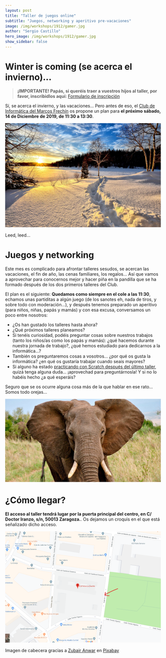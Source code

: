 ```yaml
---
layout: post
title: "Taller de juegos online"
subtitle: "Juegos, networking y aperitivo pre-vacaciones"
image: /img/workshops/1912/gamer.jpg
author: "Sergio Castillo"
hero_image: /img/workshops/1912/gamer.jpg
show_sidebar: false
---
```


# Winter is coming (se acerca el invierno)...

> **¡IMPORTANTE! Papás, si queréis traer a vuestros hijos al taller, por favor, inscribidlos aquí:** <a href="https://forms.gle/Q1wSb47u12vT4zvH6" target="_blank">Formulario de inscripción</a>

Sí, se acerca el invierno, y las vacaciones... Pero antes de eso, el [Club de Informática del Marcos Frechín](/) os propone un plan para **el próximo sábado, 14 de Diciembre de 2019, de 11:30 a 13:30**.

![Se acerca el invierno](/img/workshops/1912/winter.jpg)

Leed, leed...

# Juegos y networking

Este mes es complicado para afrontar talleres sesudos, se acercan las vacaciones, el fin de año, las cenas familiares, los regalos... Así que vamos a aprovechar para conocernos mejor y hacer piña en la pandilla que se ha formado después de los dos primeros talleres del Club.

El plan es el siguiente: **Quedamos como siempre en el cole a las 11:30**, echamos unas partiditas a algún juego (de los sanotes eh, nada de tiros, y sobre todo con moderación...), y después tenemos preparado un aperitivo (para niños, niñas, papás y mamás) y con esa excusa, conversamos un poco entre nosotros:

- ¿Os han gustado los talleres hasta ahora?
- ¿Qué próximos talleres planeamos?
- Si tenéis curiosidad, podéis preguntar cosas sobre nuestros trabajos (tanto los niños/as como los papás y mamás): ¿qué hacemos durante nuestra jornada de trabajo?, ¿qué hemos estudiado para dedicarnos a la informática...?
- También os preguntaremos cosas a vosotros... ¿por qué os gusta la informática? ¿en qué os gustaría trabajar cuando seais mayores?
- Si alguno ha estado [practicando con Scratch después del último taller](/2019/12/01/hola-mundo/), quizá tenga alguna duda... ¡aprovechad para preguntárnosla! Y si no lo habéis hecho ¿a qué esperáis?

Seguro que se os ocurre alguna cosa más de la que hablar en ese rato... Somos todo orejas...

![Somos todo orejas](/img/workshops/1912/elefante_orejas.jpg)

# ¿Cómo llegar?

**El acceso al taller tendrá lugar por la puerta principal del centro, en C/ Doctor Iranzo, s/n, 50013 Zaragoza.**. Os dejamos un croquis en el que está señalizado dicho acceso.

![Mapa acceso Marcos Frechín](/img/mapa_acceso.png)

<p class="has-text-light">Imagen de cabecera gracias a <a href="https://pixabay.com/users/MrXee-13640609/?utm_source=link-attribution&amp;utm_medium=referral&amp;utm_campaign=image&amp;utm_content=4480309">Zubair Anwar</a> en <a href="https://pixabay.com/?utm_source=link-attribution&amp;utm_medium=referral&amp;utm_campaign=image&amp;utm_content=4480309" target="_blank">Pixabay</a></p>





